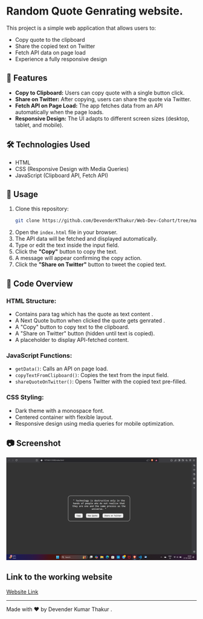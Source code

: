 # Random Quote Genrating website.

This project is a simple web application that allows users to:

- Copy quote to the clipboard
- Share the copied text on Twitter
- Fetch API data on page load
- Experience a fully responsive design

## 🚀 Features

- **Copy to Clipboard:** Users can copy quote with a single button click.
- **Share on Twitter:** After copying, users can share the quote via Twitter.
- **Fetch API on Page Load:** The app fetches data from an API automatically when the page loads.
- **Responsive Design:** The UI adapts to different screen sizes (desktop, tablet, and mobile).

## 🛠 Technologies Used

- HTML
- CSS (Responsive Design with Media Queries)
- JavaScript (Clipboard API, Fetch API)

## 📜 Usage

1. Clone this repository:
   ```sh
   git clone https://github.com/DevenderKThakur/Web-Dev-Cohort/tree/main/javascript/Assignment-01
   ```
2. Open the `index.html` file in your browser.
3. The API data will be fetched and displayed automatically.
4. Type or edit the text inside the input field.
5. Click the **"Copy"** button to copy the text.
6. A message will appear confirming the copy action.
7. Click the **"Share on Twitter"** button to tweet the copied text.

## 📌 Code Overview

### HTML Structure:

- Contains para tag which has the quote as text content .
- A Next Quote button when clicked the quote gets genrated .
- A "Copy" button to copy text to the clipboard.
- A "Share on Twitter" button (hidden until text is copied).
- A placeholder to display API-fetched content.

### JavaScript Functions:

- `getData()`: Calls an API on page load.
- `copyTextFromClipboard()`: Copies the text from the input field.
- `shareQuoteOnTwitter()`: Opens Twitter with the copied text pre-filled.

### CSS Styling:

- Dark theme with a monospace font.
- Centered container with flexible layout.
- Responsive design using media queries for mobile optimization.

## 📷 Screenshot

<img src="Screenshot (3).png">


## Link to the working website
<a href="https://beautiful-dasik-91d8a4.netlify.app/">Website Link</a> 

---

Made with ❤️ by Devender Kumar Thakur . 
